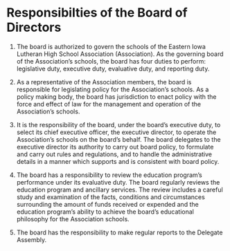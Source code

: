 # Responsibilties of the Board of Directors

1. The board is authorized to govern the schools of the Eastern Iowa Lutheran High School Association (Association). As the governing board of the Association’s schools, the board has four duties to perform: legislative duty, executive duty, evaluative duty, and reporting duty. 

2. As a representative of the Association members, the board is responsible for legislating policy for the Association’s schools. As a policy making body, the board has jurisdiction to enact policy with the force and effect of law for the management and operation of the Association’s schools. 

3. It is the responsibility of the board, under the board’s executive duty, to select its chief executive officer, the executive director, to operate the Association’s schools on the board’s behalf. The board delegates to the executive director its authority to carry out board policy, to formulate and carry out rules and regulations, and to handle the administrative details in a manner which supports and is consistent with board policy. 

4. The board has a responsibility to review the education program’s performance under its evaluative duty. The board regularly reviews the education program and ancillary services. The review includes a careful study and examination of the facts, conditions and circumstances surrounding the amount of funds received or expended and the education program’s ability to achieve the board’s educational philosophy for the Association schools. 

5. The board has the responsibility to make regular reports to the Delegate Assembly.